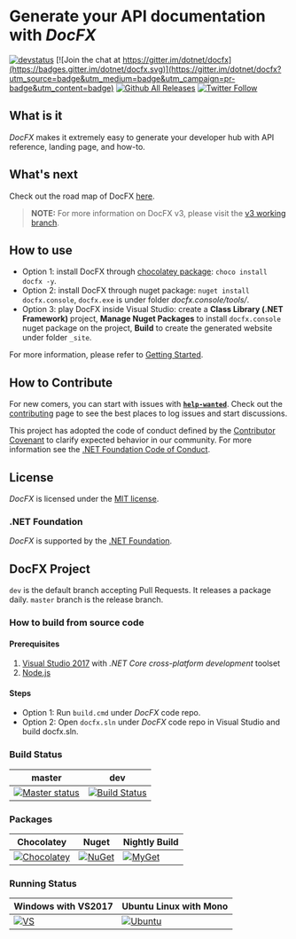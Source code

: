 # Generate your API documentation with *DocFX*

[![devstatus](https://docfx.visualstudio.com/docfx/_apis/build/status/docfx-gated-checkin-CI)](https://docfx.visualstudio.com/docfx/_build/latest?definitionId=2)
[![Join the chat at https://gitter.im/dotnet/docfx](https://badges.gitter.im/dotnet/docfx.svg)](https://gitter.im/dotnet/docfx?utm_source=badge&utm_medium=badge&utm_campaign=pr-badge&utm_content=badge)
[![Github All Releases](https://img.shields.io/github/downloads/dotnet/docfx/total.svg?maxAge=600)](https://github.com/dotnet/docfx/releases/latest)
[![Twitter Follow](https://img.shields.io/twitter/follow/docfxmsft.svg?style=social&label=Follow)](https://twitter.com/docfxmsft)

## What is it

*DocFX* makes it extremely easy to generate your developer hub with API reference, landing page, and how-to.

## What's next

Check out the road map of DocFX [here](Roadmap.md).

> **NOTE:**
> For more information on DocFX v3, please visit the [v3 working branch](https://github.com/dotnet/docfx/tree/v3).

## How to use

- Option 1: install DocFX through [chocolatey package](https://chocolatey.org/packages/docfx): `choco install docfx -y`.
- Option 2: install DocFX through nuget package: `nuget install docfx.console`, `docfx.exe` is under folder *docfx.console/tools/*.
- Option 3: play DocFX inside Visual Studio: create a **Class Library (.NET Framework)** project, **Manage Nuget Packages** to install `docfx.console` nuget package on the project, **Build** to create the generated website under folder `_site`.

For more information, please refer to [Getting Started](http://dotnet.github.io/docfx/tutorial/docfx_getting_started.html).

## How to Contribute

For new comers, you can start with issues with **[`help-wanted`](https://github.com/dotnet/docfx/labels/help-wanted)**. Check out the [contributing](.github/CONTRIBUTING.md) page to see the best places to log issues and start discussions.

This project has adopted the code of conduct defined by the [Contributor Covenant](http://contributor-covenant.org/) to clarify expected behavior in our community.
For more information see the [.NET Foundation Code of Conduct](http://www.dotnetfoundation.org/code-of-conduct).

## License

*DocFX* is licensed under the [MIT license](LICENSE).

### .NET Foundation

*DocFX* is supported by the [.NET Foundation](http://www.dotnetfoundation.org).

## DocFX Project

`dev` is the default branch accepting Pull Requests. It releases a package daily. `master` branch is the release branch.

### How to build from source code

#### Prerequisites

1. [Visual Studio 2017](https://www.visualstudio.com/vs/) with *.NET Core cross-platform development* toolset
2. [Node.js](https://nodejs.org)

#### Steps

- Option 1: Run `build.cmd` under *DocFX* code repo.
- Option 2: Open `docfx.sln` under *DocFX* code repo in Visual Studio and build docfx.sln.

### Build Status

| master | dev
| - | -
| [![Master status](https://mseng.visualstudio.com/VSChina/_apis/build/status/docfx/docfx-master-ci)](https://mseng.visualstudio.com/VSChina/_build/latest?definitionId=6822) | [![Build Status](https://mseng.visualstudio.com/VSChina/_apis/build/status/docfx/v2/docfx-nightly-build)](https://mseng.visualstudio.com/VSChina/_build/latest?definitionId=7829)

### Packages

| Chocolatey | Nuget | Nightly Build
| - | - | -
| [![Chocolatey](https://img.shields.io/chocolatey/v/docfx.svg)](https://chocolatey.org/packages/docfx) | [![NuGet](https://img.shields.io/nuget/v/docfx.svg)](http://www.nuget.org/packages/docfx/) | [![MyGet](https://img.shields.io/myget/docfx-dev/v/docfx.svg?label=myget)](https://www.myget.org/feed/Packages/docfx-dev)

### Running Status

| Windows with VS2017 | Ubuntu Linux with Mono
| ------------- |----------
| [![VS](https://docascode.visualstudio.com/_apis/public/build/definitions/c8f1f4cb-74cb-4c89-a2db-6c3438796b0a/2/badge)](https://docascode.visualstudio.com/docfx/_build/index?context=mine&path=%5C&definitionId=2&_a=completed)|[![Ubuntu](https://travis-ci.org/docascode/docfx.test.svg?branch=master)](https://travis-ci.org/docascode/docfx.test)
